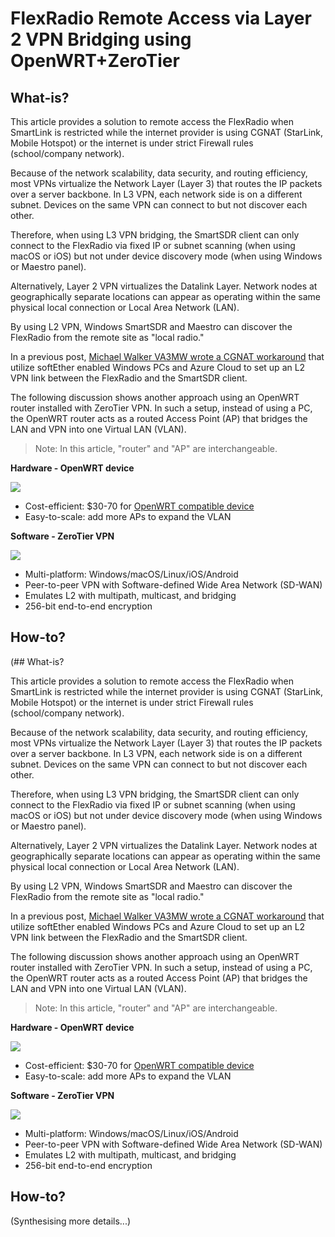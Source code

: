 # FlexRadio Remote Access via Layer 2 VPN Bridging using OpenWRT+ZeroTier
## What-is?

This article provides a solution to remote access the FlexRadio when SmartLink is restricted while the internet provider is using CGNAT (StarLink, Mobile Hotspot) or the internet is under strict Firewall rules (school/company network).

Because of the network scalability, data security, and routing efficiency, most VPNs virtualize the Network Layer (Layer 3) that routes the IP packets over a server backbone. In L3 VPN, each network side is on a different subnet. Devices on the same VPN can connect to but not discover each other.

Therefore, when using L3 VPN bridging, the SmartSDR client can only connect to the FlexRadio via fixed IP or subnet scanning (when using macOS or iOS) but not under device discovery mode (when using Windows or Maestro panel).

Alternatively, Layer 2 VPN virtualizes the Datalink Layer. Network nodes at geographically separate locations can appear as operating within the same physical local connection or Local Area Network (LAN).

By using L2 VPN, Windows SmartSDR and Maestro can discover the FlexRadio from the remote site as "local radio."

In a previous post, [Michael Walker VA3MW wrote a CGNAT workaround](https://helpdesk.flexradio.com/hc/en-us/articles/4414672618267-Remote-Operation-Working-around-CGNAT-is-it-possible-) that utilize softEther enabled Windows PCs and Azure Cloud to set up an L2 VPN link between the FlexRadio and the SmartSDR client.

The following discussion shows another approach using an OpenWRT router installed with ZeroTier VPN. In such a setup, instead of using a PC, the OpenWRT router acts as a routed Access Point (AP) that bridges the LAN and VPN into one Virtual LAN (VLAN).

> Note: In this article, "router" and "AP" are interchangeable.

**Hardware - OpenWRT device**

![](media/16523981463869/download.png)
* Cost-efficient: $30-70 for [OpenWRT compatible device](https://openwrt.org/toh/start)
* Easy-to-scale: add more APs to expand the VLAN

**Software - ZeroTier VPN**

![](media/16523981463869/16526144193805.jpg)
* Multi-platform: Windows/macOS/Linux/iOS/Android
* Peer-to-peer VPN with Software-defined Wide Area Network (SD-WAN)
* Emulates L2 with multipath, multicast, and bridging
* 256-bit end-to-end encryption

## How-to? 

(## What-is?

This article provides a solution to remote access the FlexRadio when SmartLink is restricted while the internet provider is using CGNAT (StarLink, Mobile Hotspot) or the internet is under strict Firewall rules (school/company network).

Because of the network scalability, data security, and routing efficiency, most VPNs virtualize the Network Layer (Layer 3) that routes the IP packets over a server backbone. In L3 VPN, each network side is on a different subnet. Devices on the same VPN can connect to but not discover each other.

Therefore, when using L3 VPN bridging, the SmartSDR client can only connect to the FlexRadio via fixed IP or subnet scanning (when using macOS or iOS) but not under device discovery mode (when using Windows or Maestro panel).

Alternatively, Layer 2 VPN virtualizes the Datalink Layer. Network nodes at geographically separate locations can appear as operating within the same physical local connection or Local Area Network (LAN).

By using L2 VPN, Windows SmartSDR and Maestro can discover the FlexRadio from the remote site as "local radio."

In a previous post, [Michael Walker VA3MW wrote a CGNAT workaround](https://helpdesk.flexradio.com/hc/en-us/articles/4414672618267-Remote-Operation-Working-around-CGNAT-is-it-possible-) that utilize softEther enabled Windows PCs and Azure Cloud to set up an L2 VPN link between the FlexRadio and the SmartSDR client.

The following discussion shows another approach using an OpenWRT router installed with ZeroTier VPN. In such a setup, instead of using a PC, the OpenWRT router acts as a routed Access Point (AP) that bridges the LAN and VPN into one Virtual LAN (VLAN).

> Note: In this article, "router" and "AP" are interchangeable.

**Hardware - OpenWRT device**

![](media/16523981463869/download.png)
* Cost-efficient: $30-70 for [OpenWRT compatible device](https://openwrt.org/toh/start)
* Easy-to-scale: add more APs to expand the VLAN

**Software - ZeroTier VPN**

![](media/16523981463869/16526144193805.jpg)
* Multi-platform: Windows/macOS/Linux/iOS/Android
* Peer-to-peer VPN with Software-defined Wide Area Network (SD-WAN)
* Emulates L2 with multipath, multicast, and bridging
* 256-bit end-to-end encryption

## How-to? 

(Synthesising more details...)

